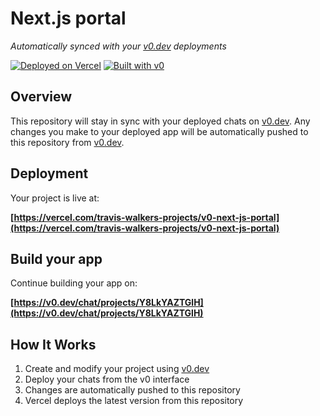 # Next.js portal

*Automatically synced with your [v0.dev](https://v0.dev) deployments*

[![Deployed on Vercel](https://img.shields.io/badge/Deployed%20on-Vercel-black?style=for-the-badge&logo=vercel)](https://vercel.com/travis-walkers-projects/v0-next-js-portal)
[![Built with v0](https://img.shields.io/badge/Built%20with-v0.dev-black?style=for-the-badge)](https://v0.dev/chat/projects/Y8LkYAZTGlH)

## Overview

This repository will stay in sync with your deployed chats on [v0.dev](https://v0.dev).
Any changes you make to your deployed app will be automatically pushed to this repository from [v0.dev](https://v0.dev).

## Deployment

Your project is live at:

**[https://vercel.com/travis-walkers-projects/v0-next-js-portal](https://vercel.com/travis-walkers-projects/v0-next-js-portal)**

## Build your app

Continue building your app on:

**[https://v0.dev/chat/projects/Y8LkYAZTGlH](https://v0.dev/chat/projects/Y8LkYAZTGlH)**

## How It Works

1. Create and modify your project using [v0.dev](https://v0.dev)
2. Deploy your chats from the v0 interface
3. Changes are automatically pushed to this repository
4. Vercel deploys the latest version from this repository